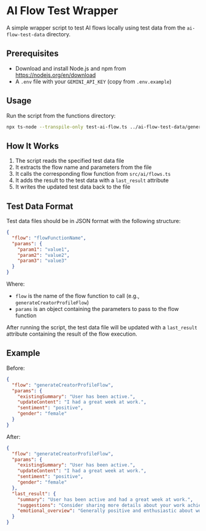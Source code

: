 # AI Flow Test Wrapper

A simple wrapper script to test AI flows locally using test data from the `ai-flow-test-data` directory.

## Prerequisites

- Download and install Node.js and npm from https://nodejs.org/en/download
- A `.env` file with your `GEMINI_API_KEY` (copy from `.env.example`)

## Usage

Run the script from the functions directory:

```bash
npx ts-node --transpile-only test-ai-flow.ts ../ai-flow-test-data/generateCreatorProfileFlow.json
```

## How It Works

1. The script reads the specified test data file
2. It extracts the flow name and parameters from the file
3. It calls the corresponding flow function from `src/ai/flows.ts`
4. It adds the result to the test data with a `last_result` attribute
5. It writes the updated test data back to the file

## Test Data Format

Test data files should be in JSON format with the following structure:

```json
{
  "flow": "flowFunctionName",
  "params": {
    "param1": "value1",
    "param2": "value2",
    "param3": "value3"
  }
}
```

Where:

- `flow` is the name of the flow function to call (e.g., `generateCreatorProfileFlow`)
- `params` is an object containing the parameters to pass to the flow function

After running the script, the test data file will be updated with a `last_result` attribute containing the result of the flow execution.

## Example

Before:

```json
{
  "flow": "generateCreatorProfileFlow",
  "params": {
    "existingSummary": "User has been active.",
    "updateContent": "I had a great week at work.",
    "sentiment": "positive",
    "gender": "female"
  }
}
```

After:

```json
{
  "flow": "generateCreatorProfileFlow",
  "params": {
    "existingSummary": "User has been active.",
    "updateContent": "I had a great week at work.",
    "sentiment": "positive",
    "gender": "female"
  },
  "last_result": {
    "summary": "User has been active and had a great week at work.",
    "suggestions": "Consider sharing more details about your work achievements.",
    "emotional_overview": "Generally positive and enthusiastic about work."
  }
}
```
